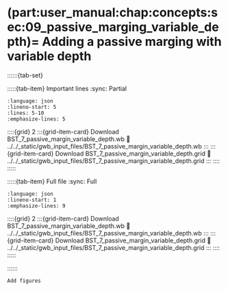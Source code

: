 (part:user_manual:chap:concepts:sec:09_passive_marging_variable_depth)=
Adding a passive marging with variable depth
============================



::::::{tab-set}

:::::{tab-item} Important lines
:sync: Partial

```{literalinclude} ../../_static/gwb_input_files/BST_7_passive_margin_variable_depth.wb
:language: json
:lineno-start: 5
:lines: 5-10
:emphasize-lines: 5
```
::::{grid} 2
:::{grid-item-card}  Download BST_7_passive_margin_variable_depth.wb
:link: ../../_static/gwb_input_files/BST_7_passive_margin_variable_depth.wb
:::
:::{grid-item-card}  Download BST_7_passive_margin_variable_depth.grid
:link: ../../_static/gwb_input_files/BST_7_passive_margin_variable_depth.grid
:::
::::
:::::

:::::{tab-item} Full file
:sync: Full


```{literalinclude} ../../_static/gwb_input_files/BST_7_passive_margin_variable_depth.wb
:language: json
:lineno-start: 1
:emphasize-lines: 9
```

::::{grid} 2
:::{grid-item-card}  Download BST_7_passive_margin_variable_depth.wb
:link: ../../_static/gwb_input_files/BST_7_passive_margin_variable_depth.wb
:::
:::{grid-item-card}  Download BST_7_passive_margin_variable_depth.grid
:link: ../../_static/gwb_input_files/BST_7_passive_margin_variable_depth.grid
:::
::::
:::::

::::::

```{todo}
Add figures
```